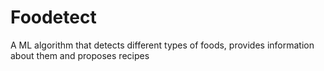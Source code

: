 # Foodetect
A ML algorithm that detects different types of foods, provides information about them and proposes recipes
